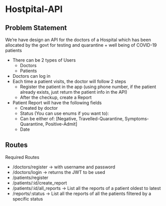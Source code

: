 # Hostpital-API

## Problem Statement
We’re have design an API for the doctors of a Hospital which has been allocated by the
govt for testing and quarantine + well being of COVID-19 patients
- There can be 2 types of Users
    - Doctors
    - Patients
- Doctors can log in
- Each time a patient visits, the doctor will follow 2 steps
    - Register the patient in the app (using phone number, if the patient already exists, just
      return the patient info in the API)
    - After the checkup, create a Report
- Patient Report will have the following fields
    - Created by doctor
    - Status (You can use enums if you want to):
    - Can be either of: [Negative, Travelled-Quarantine, Symptoms-Quarantine,
       Positive-Admit]
    - Date
 
## Routes
Required Routes
- /doctors/register → with username and password
- /doctors/login → returns the JWT to be used
- /patients/register
- /patients/:id/create_report
- /patients/:id/all_reports → List all the reports of a patient oldest to latest
- /reports/:status → List all the reports of all the patients filtered by a specific status
